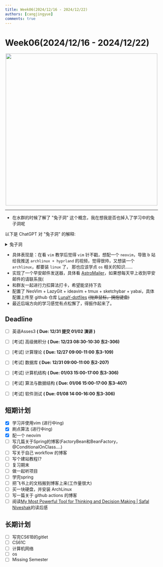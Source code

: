 ```yaml
---
title: Week06(2024/12/16 - 2024/12/22)
authors: [cangjingyue]
comments: true
---
```


# Week06(2024/12/16 - 2024/12/22)

<img src="https://cangjingyue.oss-cn-hangzhou.aliyuncs.com/2024/12/22/b92efd7a197f7e78243edc02c68f7747720.jpg" style="height:500px; display: block; margin: auto;">



---

- 在水群的时候了解了 "兔子洞" 这个概念，我在想我是否也掉入了学习中的兔子洞呢

以下是 ChatGPT 对 "兔子洞" 的解释:
<details>

<summary>兔子洞</summary>

学习上的“兔子洞”是一种比喻，指的是学习过程中因为某个话题、问题或兴趣点而不断深入探索，结果发现自己越挖越深，甚至可能偏离了最初的目标。这个说法来源于《爱丽丝梦游仙境》中爱丽丝掉进兔子洞后进入一个奇妙又复杂的世界。

<br/>

在学习中，“掉进兔子洞”通常意味着：

<br/>

1. 无意中深入某个主题

<br/>

你可能为了查找一个小问题，结果不断点击相关链接、阅读相关文章，最终进入了一个与最初问题相关但更为复杂或广泛的领域。

<br/>

2. 沉浸式探索

<br/>

一旦进入“兔子洞”，你可能发现自己在学习过程中有太多有趣的东西，于是你一层层剥开知识的外壳，学得越来越深入。

<br/>


3. 失去焦点或时间感

<br/>

虽然深入探索有助于拓展知识面，但有时候掉进“兔子洞”也会让你偏离主线任务，甚至在不知不觉中花费了大量时间。

</details>

- 具体表现是：在看 `vim` 教学后觉得 `vim` 针不戳，想配一个 `neovim`，导致 b 站给我推送 `archlinux + hyprland` 的视频，觉得很帅，又想装一个 `archlinux`，都要装 `linux` 了， 那也应该学点 `os` 相关的知识......
- 实现了一个早安邮件发送器，具体看 [AstroMailer](../posts/project/AstroMailer.md)，如果想每天早上收到早安邮件的请联系我(
- 和群友一起进行力扣算法打卡，希望能坚持下去
- 配置了 NeoVim + LazyGit + ideavim + tmux + sketchybar + yabai，具体配置上传至 github 仓库 [LunaY-dotfiles](https://github.com/Pale-illusions/LunaY-dotfiles) ~~(抛弃鼠标，拥抱键盘)~~
- 最近后端方向的学习感觉有点松懈了，得振作起来了。

## Deadline

- [ ] 英语Asses3 **( Due: 12/31 提交 01/02 演讲 )**
- [ ] [考试] 高级微积分 **( Due: 12/23 08:30-10:30 东2-306)**
- [ ] [考试] 计算理论 **( Due: 12/27 09:00-11:00 东3-109)**
- [ ] [考试] 数据库 **( Due: 12/31 09:00-11:00 东2-207)**
- [ ] [考试] 计算机结构 **( Due: 01/03 15:00-17:00 东3-306)**
- [ ] [考试] 算法与数据结构 **( Due: 01/06 15:00-17:00 东3-407)**
- [ ] [考试] 软件测试 **( Due: 01/08 14:00-16:00 东3-306)**


## 短期计划

- [x] 学习并使用vim (进行中ing)
- [x] 刷点算法 (进行中ing)
- [x] 配一个 neovim
- [ ] 写几篇关于Spring的博客(FactoryBean和BeanFactory，@ConditionalOnClass....)
- [ ] 写关于自己 workflow 的博客
- [ ] 写个建站教程(?
- [ ] 复习期末
- [ ] 做一起听项目
- [ ] 学完spring
- [ ] 把飞书上的文档搬到博客上来(工作量很大)
- [ ] 买一块硬盘，并安装 ArchLinux
- [ ] 写一篇关于 github actions 的博客
- [ ] 阅读[My Most Powerful Tool for Thinking and Decision Making | Safal Niveshak](https://www.safalniveshak.com/most-powerful-thinking-decision-making-tool/)的读后感

## 长期计划

- [ ] 写完CS61B的gitlet
- [ ] CS61C
- [ ] 计算机网络
- [ ] os
- [ ] Missing Semester
